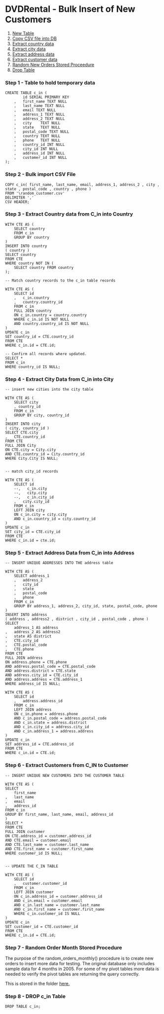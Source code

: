 # DVDRental - Bulk Insert of New Customers

1. [New Table](#step1)
2. [Copy CSV file into DB](#step2)
3. [Extract country data](#step3)
4. [Extract city data](#step4)
5. [Extract address data](#step5)
6. [Extract customer data](#step6)
7. [Random New Orders Stored Proceedure](#step7)
8. [Drop Table](#step8)

### Step 1 - Table to hold temporary data <a name="step1"></a>

    CREATE TABLE c_in (
            id SERIAL PRIMARY KEY
        ,   first_name TEXT NULL
        ,   last_name TEXT NULL
        ,   email TEXT NULL
        ,   address_1 TEXT NULL
        ,   address_2 TEXT NULL
        ,   city    TEXT NULL
        ,   state   TEXT NULL
        ,   postal_code TEXT NULL
        ,   country TEXT NULL
        ,   phone   TEXT NULL
        ,   country_id INT NULL
        ,   city_id INT NULL
        ,   address_id INT NULL
        ,   customer_id INT NULL    
    );

### Step 2 - Bulk import CSV File<a name="step2"></a>

    COPY c_in( first_name, last_name, email, address_1, address_2 , city , state , postal_code , country , phone )
    FROM '\random_customer.csv'
    DELIMITER ','
    CSV HEADER;
    
### Step 3 - Extract Country data from C_in into Country<a name="step3"></a>

    WITH CTE AS (
        SELECT country
        FROM c_in
        GROUP BY country
    )
    INSERT INTO country
    ( country )
    SELECT country
    FROM CTE
    WHERE country NOT IN (
        SELECT country FROM country
    );

    -- Match country records to the c_in table records

    WITH CTE AS (
        SELECT id
        ,   c_in.country    
        ,   country.country_id
        FROM c_in
        FULL JOIN country
        ON c_in.country = country.country
        WHERE c_in.id IS NOT NULL
        AND country.country_id IS NOT NULL
    )
    UPDATE c_in
    SET country_id = CTE.country_id
    FROM CTE
    WHERE c_in.id = CTE.id;

    -- Confirm all records where updated.
    SELECT *
    FROM c_in
    WHERE country_id IS NULL;

### Step 4 - Extract City Data from C_in into City<a name="step4"></a>

    -- insert new cities into the city table

    WITH CTE AS (
        SELECT city
        , country_id
        FROM c_in    
        GROUP BY city, country_id        
    )
    INSERT INTO city
    ( city, country_id )
    SELECT CTE.city
    ,   CTE.country_id
    FROM CTE
    FULL JOIN City
    ON CTE.city = City.city
    AND CTE.country_id = City.country_id
    WHERE City.City IS NULL;


    -- match city_id records

    WITH CTE AS (
        SELECT id
        --,   c_in.city    
        --,   city.city
        --,   c_in.city_id
        ,   city.city_id    
        FROM c_in
        LEFT JOIN city
        ON c_in.city = city.city
        AND c_in.country_id = city.country_id
    )
    UPDATE c_in
    SET city_id = CTE.city_id
    FROM CTE
    WHERE c_in.id = cte.id;

### Step 5 - Extract Address Data from C_in into Address<a name="step5"></a>

    -- INSERT UNIQUE ADDRESSES INTO THE address table

    WITH CTE AS (
        SELECT address_1
        ,   address_2
        ,   city_id
        ,   state
        ,   postal_code
        ,   phone
        FROM c_in
        GROUP BY address_1, address_2, city_id, state, postal_code, phone
    )
    INSERT INTO address
    ( address , address2 , district , city_id , postal_code , phone )
    SELECT 
        address_1 AS address
    ,   address_2 AS address2   
    ,   state AS district
    ,   CTE.city_id
    ,   CTE.postal_code
    ,   CTE.phone
    FROM CTE
    FULL JOIN address
    ON address.phone = CTE.phone
    AND address.postal_code = CTE.postal_code
    AND address.district = CTE.state
    AND address.city_id = CTE.city_id
    AND address.address = CTE.address_1
    WHERE address_id IS NULL;

    WITH CTE AS (
        SELECT id
        ,   address.address_id
        FROM c_in
        LEFT JOIN address
        ON c_in.phone = address.phone
        AND c_in.postal_code = address.postal_code
        AND c_in.state = address.district
        AND c_in.city_id = address.city_id
        AND c_in.address_1 = address.address
    )
    UPDATE c_in
    SET address_id = CTE.address_id
    FROM CTE
    WHERE c_in.id = CTE.id;

### Step 6 - Extract Customers from C_IN to Customer<a name="step6"></a>

    -- INSERT UNIQUE NEW CUSTOMERS INTO THE CUSTOMER TABLE

    WITH CTE AS (
    SELECT 
        first_name
    ,   last_name
    ,   email
    ,   address_id
    FROM c_in
    GROUP BY first_name, last_name, email, address_id
    )
    SELECT *
    FROM CTE
    FULL JOIN customer
    ON CTE.address_id = customer.address_id
    AND CTE.email = customer.email
    AND CTE.last_name = customer.last_name
    AND CTE.first_name = customer.first_name
    WHERE customer_id IS NULL;


    -- UPDATE THE C_IN TABLE

    WITH CTE AS (
        SELECT id
        ,   customer.customer_id
        FROM c_in
        LEFT JOIN customer
        ON c_in.address_id = customer.address_id
        AND c_in.email = customer.email
        AND c_in.last_name = customer.last_name
        AND c_in.first_name = customer.first_name
        WHERE c_in.customer_id IS NULL
    )
    UPDATE c_in
    SET customer_id = CTE.customer_id
    FROM CTE
    WHERE c_in.id = CTE.id;

### Step 7 - Random Order Month Stored Procedure<a name="step7"></a>

The purpose of the random_orders_monthly() procedure is to create new orders to insert more data for testing.
The original database only includes sample data for 4 months in 2005.
For some of my pivot tables more data is needed to verify the pivot tables are returning the query correctly.

This is stored in the folder <a href="https://github.com/Joshua-Shirley/CS191-SQL-Analytics/blob/main/stored_procedures/random_orders_monthly.sql">here.</a>

### Step 8 - DROP c_in Table<a name="step8"></a>

    DROP TABLE c_in;
    
